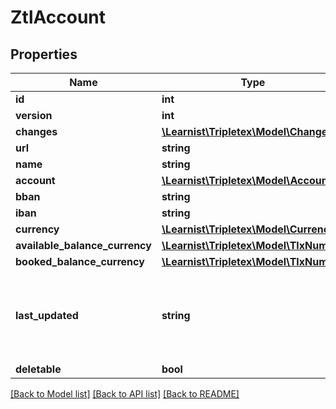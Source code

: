 # ZtlAccount

## Properties
Name | Type | Description | Notes
------------ | ------------- | ------------- | -------------
**id** | **int** |  | [optional] 
**version** | **int** |  | [optional] 
**changes** | [**\Learnist\Tripletex\Model\Change[]**](Change.md) |  | [optional] 
**url** | **string** |  | [optional] 
**name** | **string** |  | [optional] 
**account** | [**\Learnist\Tripletex\Model\Account**](Account.md) |  | [optional] 
**bban** | **string** |  | [optional] 
**iban** | **string** |  | [optional] 
**currency** | [**\Learnist\Tripletex\Model\Currency**](Currency.md) |  | [optional] 
**available_balance_currency** | [**\Learnist\Tripletex\Model\TlxNumber**](TlxNumber.md) |  | [optional] 
**booked_balance_currency** | [**\Learnist\Tripletex\Model\TlxNumber**](TlxNumber.md) |  | [optional] 
**last_updated** | **string** | Last time the account information was updated, mainly balance. | [optional] 
**deletable** | **bool** |  | [optional] 

[[Back to Model list]](../../README.md#documentation-for-models) [[Back to API list]](../../README.md#documentation-for-api-endpoints) [[Back to README]](../../README.md)

